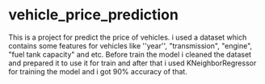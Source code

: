 # vehicle_price_prediction
This is a project for predict the price of vehicles. i used a dataset which contains some features for vehicles like ''year'', "transmission", "engine", "fuel tank capacity" and etc. 
Before train the model i cleaned the dataset and prepared it to use it for train and after that i used KNeighborRegressor for training the model and i got 90% accuracy of that.
